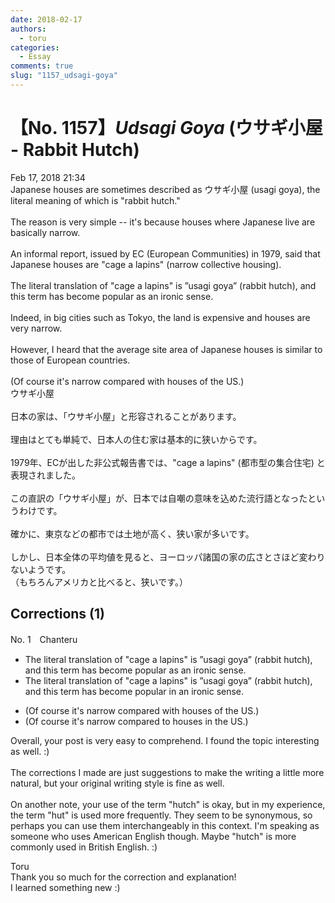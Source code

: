 ```yaml
---
date: 2018-02-17
authors:
  - toru
categories:
  - Essay
comments: true
slug: "1157_udsagi-goya"
---
```


# 【No. 1157】<strong><em>Udsagi Goya</strong></em> (ウサギ小屋 - Rabbit Hutch)
<div class="date">Feb 17, 2018 21:34</div>
<div id="post"><div id="body_show_ori">
Japanese houses are sometimes described as ウサギ小屋 (usagi goya), the literal meaning of which is "rabbit hutch."<br/><br/>The reason is very simple -- it's because houses where Japanese live are basically narrow.<br/><br/>An informal report, issued by EC (European Communities) in 1979, said that Japanese houses are "cage a lapins" (narrow collective housing).<br/><br/>The literal translation of "cage a lapins" is ”usagi goya” (rabbit hutch), and this term has become popular as an ironic sense.<br/><br/>Indeed, in big cities such as Tokyo, the land is expensive and houses are very narrow.<br/><br/>However, I heard that the average site area of Japanese houses is similar to those of European countries.<br/><br/>(Of course it's narrow compared with houses of the US.)
</div></div>

<!-- more -->

<div id="post_ja"><div id="body_show_mo">
ウサギ小屋<br/><br/>日本の家は、「ウサギ小屋」と形容されることがあります。<br/><br/>理由はとても単純で、日本人の住む家は基本的に狭いからです。<br/><br/>1979年、ECが出した非公式報告書では、"cage a lapins" (都市型の集合住宅) と表現されました。<br/><br/>この直訳の「ウサギ小屋」が、日本では自嘲の意味を込めた流行語となったというわけです。<br/><br/>確かに、東京などの都市では土地が高く、狭い家が多いです。<br/><br/>しかし、日本全体の平均値を見ると、ヨーロッパ諸国の家の広さとさほど変わりないようです。<br/>（もちろんアメリカと比べると、狭いです。）
</div></div>

## Corrections (1)
<div id="block"><div class="first_name"> No. 1　<span class="just_name">Chanteru</span></div><div id="block2">
<ul class="correction_field">
<li class="incorrect">The literal translation of "cage a lapins" is ”usagi goya” (rabbit hutch), and this term has become popular as an ironic sense.</li>
<li class="corrected correct">
The literal translation of "cage a lapins" is ”usagi goya” (rabbit hutch), and this term has become popular <span class="f_bold"><span class="f_blue">in</span></span> an ironic sense.
</li>
</ul>
<ul class="correction_field">
<li class="incorrect">(Of course it's narrow compared with houses of the US.)</li>
<li class="corrected correct">
(Of course it's narrow compared <span class="f_bold"><span class="f_blue">to</span></span> houses <span class="f_blue"><span class="f_bold">in</span></span> the US.)
</li>
</ul>
<p class="comment_small">
 Overall, your post is very easy to comprehend. I found the topic interesting as well. :)
 <br/>
 <br/>
 The corrections I made are just suggestions to make the writing a little more natural, but your original writing style is fine as well.
 <br/>
 <br/>
 On another note, your use of the term "hutch" is okay, but in my experience, the term "hut" is used more frequently. They seem to be synonymous, so perhaps you can use them interchangeably in this context. I'm speaking as someone who uses American English though. Maybe "hutch" is more commonly used in British English. :)
</p>

</div><div class="name"><span class="just_name">Toru</span><br>
Thank you so much for the correction and explanation!<br/>I learned something new :)
</div>
</div>
